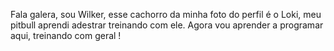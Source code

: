 Fala galera, sou Wilker, esse cachorro da minha foto do perfil é o Loki, meu pitbull aprendi adestrar treinando com ele.
Agora vou aprender a programar aqui, treinando com geral !

